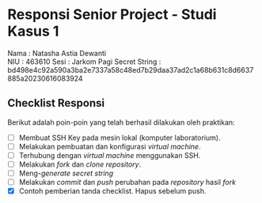 # Responsi Senior Project - Studi Kasus 1

Nama : Natasha Astia Dewanti  
NIU : 463610
Sesi : Jarkom Pagi
Secret String : bd498e4c92a590a3ba2e7337a58c48ed7b29daa37ad2c1a68b631c8d6637885a20230616083924

## Checklist Responsi

Berikut adalah poin-poin yang telah berhasil dilakukan oleh praktikan:

- [ ] Membuat SSH Key pada mesin lokal (komputer laboratorium).
- [ ] Melakukan pembuatan dan konfigurasi _virtual machine_.
- [ ] Terhubung dengan _virtual machine_ menggunakan SSH.
- [ ] Melakukan _fork_ dan _clone_ _repository_.
- [ ] Meng-_generate_ _secret string_
- [ ] Melakukan _commit_ dan _push_ perubahan pada _repository_ hasil _fork_
- [x] Contoh pemberian tanda checklist. Hapus sebelum push.
